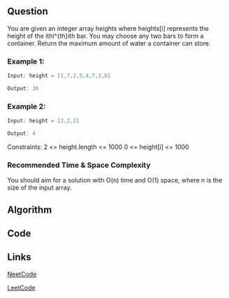 ## Question
You are given an integer array heights where heights[i] represents the height of the ithi^{th}ith bar.
You may choose any two bars to form a container. Return the maximum amount of water a container can store.
### Example 1:



```java
Input: height = [1,7,2,5,4,7,3,6]

Output: 36

```
### Example 2:


```java
Input: height = [2,2,2]

Output: 4

```
Constraints:
2 <= height.length <= 1000
0 <= height[i] <= 1000


### Recommended Time & Space Complexity

You should aim for a solution with O(n) time and O(1) space, where n is the size of the input array.






## Algorithm

## Code

## Links

[NeetCode](https://neetcode.io/problems/max-water-container)

[LeetCode](https://leetcode.com/problems/max-water-container)
